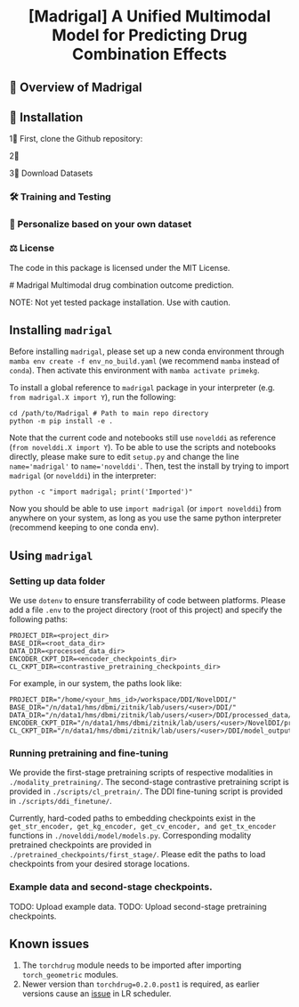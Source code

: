 <h1 align="center">
  [Madrigal] A Unified Multimodal Model for Predicting Drug Combination Effects
</h1>

## 👀 Overview of Madrigal

## 🚀 Installation

1⃣️ First, clone the Github repository:

2⃣️ 

3⃣️ Download Datasets


### 🛠️ Training and Testing

### 🌟 Personalize based on your own dataset


### ⚖️ License

The code in this package is licensed under the MIT License.

</details>
# Madrigal
Multimodal drug combination outcome prediction.

NOTE: Not yet tested package installation. Use with caution.

## Installing `madrigal`
Before installing `madrigal`, please set up a new conda environment through `mamba env create -f env_no_build.yaml` (we recommend `mamba` instead of `conda`). Then activate this environment with `mamba activate primekg`.

To install a global reference to `madrigal` package in your interpreter (e.g. `from madrigal.X import Y`), run the following:
```
cd /path/to/Madrigal # Path to main repo directory
python -m pip install -e .
```
Note that the current code and notebooks still use `novelddi` as reference (`from novelddi.X import Y`). To be able to use the scripts and notebooks directly, please make sure to edit `setup.py` and change the line `name='madrigal'` to `name='novelddi'`.
Then, test the install by trying to import `madrigal` (or `novelddi`) in the interpreter:
```
python -c "import madrigal; print('Imported')" 
```
Now you should be able to use `import madrigal` (or `import novelddi`) from anywhere on your system, as long as you use the same python interpreter (recommend keeping to one conda env).  

## Using `madrigal` 
### Setting up data folder
We use `dotenv` to ensure transferrability of code between platforms. Please add a file `.env` to the project directory (root of this project) and specify the following paths:
```
PROJECT_DIR=<project_dir>
BASE_DIR=<root_data_dir>
DATA_DIR=<processed_data_dir>
ENCODER_CKPT_DIR=<encoder_checkpoints_dir>
CL_CKPT_DIR=<contrastive_pretraining_checkpoints_dir>
```

For example, in our system, the paths look like:
```
PROJECT_DIR="/home/<your_hms_id>/workspace/DDI/NovelDDI/"
BASE_DIR="/n/data1/hms/dbmi/zitnik/lab/users/<user>/DDI/"
DATA_DIR="/n/data1/hms/dbmi/zitnik/lab/users/<user>/DDI/processed_data/"
ENCODER_CKPT_DIR="/n/data1/hms/dbmi/zitnik/lab/users/<user>/NovelDDI/pretraining/"
CL_CKPT_DIR="/n/data1/hms/dbmi/zitnik/lab/users/<user>/DDI/model_output/pretrain/DrugBank/"
```

### Running pretraining and fine-tuning
We provide the first-stage pretraining scripts of respective modalities in `./modality_pretraining/`. The second-stage contrastive pretraining script is provided in `./scripts/cl_pretrain/`. The DDI fine-tuning script is provided in `./scripts/ddi_finetune/`. 

Currently, hard-coded paths to embedding checkpoints exist in the `get_str_encoder, get_kg_encoder, get_cv_encoder, and get_tx_encoder` functions in `./novelddi/model/models.py`. Corresponding modality pretrained checkpoints are provided in `./pretrained_checkpoints/first_stage/`. Please edit the paths to load checkpoints from your desired storage locations.

### Example data and second-stage checkpoints.
TODO: Upload example data. 
TODO: Upload second-stage pretraining checkpoints.

## Known issues
1. The `torchdrug` module needs to be imported after importing `torch_geometric` modules.
2. Newer version than `torchdrug=0.2.0.post1` is required, as earlier versions cause an [issue](https://github.com/DeepGraphLearning/torchdrug/issues/148) in LR scheduler.

